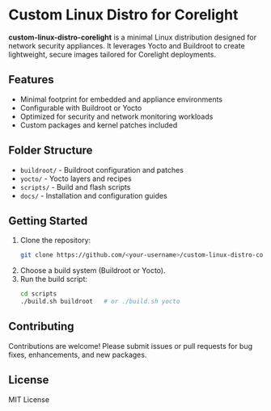 # Custom Linux Distro for Corelight

**custom-linux-distro-corelight** is a minimal Linux distribution designed for network security appliances. It leverages Yocto and Buildroot to create lightweight, secure images tailored for Corelight deployments.

## Features
- Minimal footprint for embedded and appliance environments
- Configurable with Buildroot or Yocto
- Optimized for security and network monitoring workloads
- Custom packages and kernel patches included

## Folder Structure
- `buildroot/` - Buildroot configuration and patches
- `yocto/` - Yocto layers and recipes
- `scripts/` - Build and flash scripts
- `docs/` - Installation and configuration guides

## Getting Started
1. Clone the repository:
   ```bash
   git clone https://github.com/<your-username>/custom-linux-distro-corelight.git
   ```
2. Choose a build system (Buildroot or Yocto).
3. Run the build script:
   ```bash
   cd scripts
   ./build.sh buildroot   # or ./build.sh yocto
   ```

## Contributing
Contributions are welcome! Please submit issues or pull requests for bug fixes, enhancements, and new packages.

## License
MIT License
